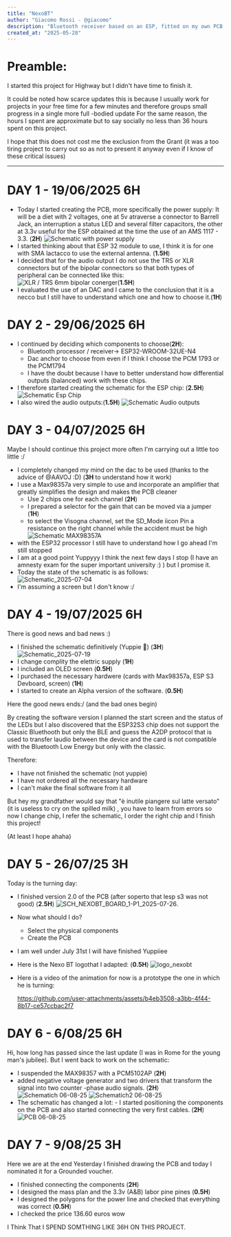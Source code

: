 ```yaml
---
title: "NexoBT"
author: "Giacomo Rossi - @giacomo"
description: "Bluetooth receiver based on an ESP, fitted on my own PCB design."
created_at: "2025-05-28"
---
```

# Preamble:

I started this project for Highway but I didn't have time to finish it.

It could be noted how scarce updates this is because I usually work for projects in your free time for a few minutes and therefore groups small progress in a single more full -bodied update
For the same reason, the hours I spent are approximate but to say socially no less than 36 hours spent on this project.

I hope that this does not cost me the exclusion from the Grant (it was a too tiring project to carry out so as not to present it anyway even if I know of these critical issues)

----------------------------------------------------------

# DAY 1 - 19/06/2025 6H
* Today I started creating the PCB, more specifically the power supply:
    It will be a diet with 2 voltages, one at 5v atraverse a connector to Barrell Jack, an interruption a status LED and several filter capacitors, the other at     3.3v useful for the ESP obtained at the time the use of an AMS 1117 - 3.3. (**2H**)
![Schematic with power supply](https://github.com/user-attachments/assets/98bbded4-5f5f-49db-a1bf-b35c552be6ee "power supply")
* I started thinking about that ESP 32 module to use, I think it is for one with SMA lactacco to use the external antenna. (**1.5H**)
* I decided that for the audio output I do not use the TRS or XLR connectors but of the bipolar connectors so that both types of peripheral can be connected like this: ![XLR / TRS 6mm bipolar conerger](https://github.com/user-attachments/assets/de2226ec-ffe9-4a9e-89d3-1a23ec07308a "XLR / TRS 6mm bipolar conerger")(**1.5H**)
* I evaluated the use of an DAC and I came to the conclusion that it is a necco but I still have to understand which one and how to choose it.(**1H**)

# DAY 2 - 29/06/2025 6H
* I continued by deciding which components to choose(**2H**):
    - Bluetooth processor / receiver-> ESP32-WROOM-32UE-N4
    - Dac anchor to choose from even if I think I choose the PCM 1793 or the PCM1794 
    - I have the doubt because I have to better understand how differential outputs (balanced) work with these chips. 
* I therefore started creating the schematic for the ESP chip: (**2.5H**)
![Schematic Esp Chip](https://github.com/user-attachments/assets/be129c30-39ea-482e-b6cd-d7e4ccb6a5a4 "Schematic Esp Chip")
* I also wired the audio outputs:(**1.5H**)
![Schematic Audio outputs](https://github.com/user-attachments/assets/c5bb6e6c-6190-4684-87f2-7314bb4e24eb "Schematic Audio outputs")

# DAY 3 - 04/07/2025 6H
Maybe I should continue this project more often I'm carrying out a little too little :/ 
* I completely changed my mind on the dac to be used (thanks to the advice of @AAVOJ :D) (**3H** to understand how it work) 
* I use a Max98357a very simple to use and incorporate an amplifier that greatly simplifies the design and makes the PCB cleaner
    - Use 2 chips one for each channel  (**2H**)
    - I prepared a selector for the gain that can be moved via a jumper (**1H**)
    - to select the Visogna channel, set the SD_Mode iìcon Pin a resistance on the right channel while the accident must be high
  ![Schematic MAX98357A](https://github.com/user-attachments/assets/11d15057-435d-42e2-ba1b-bf095407d9d4 "Schematic MAX98357A")
* with the ESP32 processor I still have to understand how I go ahead I'm still stopped 
* I am at a good point Yuppyyy I think the next few days I stop (I have an amnesty exam for the super important university :) ) but I promise it.
* Today the state of the schematic is as follows:
![Schematic_2025-07-04](https://github.com/user-attachments/assets/b6f8e213-8eab-4412-a293-efb934957c75)
* I'm assuming a screen but I don't know :/ 

# DAY 4 - 19/07/2025 6H
There is good news and bad news :)

* I finished the schematic definitively (Yuppie 🥳) (**3H**)
![Schematic_2025-07-19](https://github.com/user-attachments/assets/59e15a65-4536-4feb-9e84-6ba6b0ab8a4e)
* I change complity the elettric supply (**1H**)
* I included an OLED screen (**0.5H**)
* I purchased the necessary hardwere (cards with Max98357a, ESP S3 Devboard, screen) (**1H**)
* I started to create an Alpha version of the software. (**0.5H**)

Here the good news ends:/ (and the bad ones begin)

By creating the software version I planned the start screen and the status of the LEDs but I also discovered that the ESP32S3 chip does not support the Classic Bluethooth but only the BLE and guess the A2DP protocol that is used to transfer laudio between the device and the card is not compatible with the Bluetooth Low Energy but only with the classic.

Therefore:
* I have not finished the schematic (not yuppie)
* I have not ordered all the necessary hardware
* I can't make the final software from it all

But hey my grandfather would say that "è inutile piangere sul latte versato" (it is useless to cry on the spilled milk) , you have to learn from errors so now I change chip, I refer the schematic, I order the right chip and I finish this project!

(At least I hope ahaha)

# DAY 5 - 26/07/25 3H

Today is the turning day:

* I finished version 2.0 of the PCB (after soperto that lesp s3 was not good) (**2.5H**)
![SCH_NEXOBT_BOARD_1-P1_2025-07-26](https://github.com/user-attachments/assets/adf9ee2b-3472-4611-8261-a7dcd3d94f91).
* Now what should I do?
  - Select the physical components
  - Create the PCB
* I am well under July 31st I will have finished Yuppiiee 
* Here is the Nexo BT logothat I adapted: (**0.5H**)
  ![logo_nexobt](https://github.com/user-attachments/assets/31247463-d115-4a54-9664-ffdcb5320900)
* Here is a video of the animation for now is a prototype the one in which he is turning:

  https://github.com/user-attachments/assets/b4eb3508-a3bb-4f44-8b17-ce57ccbac2f7

# DAY 6 - 6/08/25 6H
Hi, how long has passed since the last update (I was in Rome for the young man's jubilee). But I went back to work on the schematic: 
* I suspended the MAX98357 with a PCM5102AP (**2H**)
* added negative voltage generator and two drivers that transform the signal into two counter -phase audio signals. (**2H**)
![Schematich 06-08-25](https://github.com/user-attachments/assets/4823440a-5964-481c-afe1-efd272693eb5)
![Schematich2 06-08-25](https://github.com/user-attachments/assets/55aab46b-aa77-48a4-a717-7992b12338c9)
* The schematic has changed a lot:
      -  I started positioning the components on the PCB and also started connecting the very first cables. (**2H**)
![PCB 06-08-25](https://github.com/user-attachments/assets/d44f8234-54a2-4e23-970d-52f1ea8b4215)

# DAY 7 - 9/08/25 3H
Here we are at the end 
Yesterday I finished drawing the PCB and today I nominated it for a Grounded voucher.
* I finished connecting the components (**2H**)
* I designed the mass plan and the 3.3v (A&B) labor pine pines (**0.5H**)
* I designed the polygons for the power line and checked that everything was correct (**0.5H**)
* I checked the price 136.60 euros wow

I Think That I SPEND SOMTHING LIKE 36H ON THIS PROJECT.
